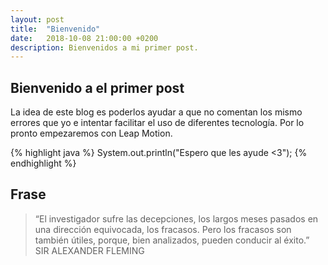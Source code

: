 ```yaml
---
layout: post
title:  "Bienvenido"
date:   2018-10-08 21:00:00 +0200
description: Bienvenidos a mi primer post.
---
```


## Bienvenido a el primer post
La idea de este blog es poderlos ayudar a que no comentan los mismo errores que yo e intentar facilitar el uso de diferentes tecnología.
Por lo pronto empezaremos con Leap Motion.

{% highlight java %}
System.out.println("Espero que les ayude <3");
{% endhighlight %}

## Frase
> “El investigador sufre las decepciones, los largos meses pasados en una dirección equivocada, los fracasos. Pero los fracasos son también útiles, porque, bien analizados, pueden conducir al éxito.”
SIR ALEXANDER FLEMING
